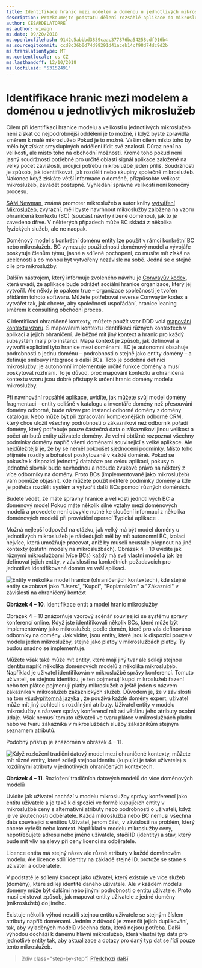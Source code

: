 ```yaml
---
title: Identifikace hranic mezi modelem a doménou u jednotlivých mikroslužeb
description: Prozkoumejte podstatu dělení rozsáhlé aplikace do mikroslužeb k dosažení Architektura zvuku.
author: CESARDELATORRE
ms.author: wiwagn
ms.date: 09/20/2018
ms.openlocfilehash: 9142c5abbbd3839caac377876ba54258cdf916b4
ms.sourcegitcommit: ccd8c36b0d74d99291d41aceb14cf98d74dc9d2b
ms.translationtype: MT
ms.contentlocale: cs-CZ
ms.lasthandoff: 12/10/2018
ms.locfileid: "53152491"
---
```

# <a name="identify-domain-model-boundaries-for-each-microservice"></a>Identifikace hranic mezi modelem a doménou u jednotlivých mikroslužeb

Cílem při identifikaci hranice modelu a velikosti u jednotlivých mikroslužeb není získat co nejpodrobnější oddělení je to možné, i když byste zpravidla směrem k malé mikroslužeb Pokud je to možné. Vaším cílem místo toho by mělo být získat smysluplných oddělení řídit své znalosti. Důraz není na velikosti, ale místo toho na obchodní možnosti. Kromě toho pokud není jasný soudržnosti potřebné pro určité oblasti signál aplikace založené na velký počet závislostí, určující potřebu mikroslužbě jeden příliš. Soudržnosti je způsob, jak identifikovat, jak rozdělit nebo skupiny společně mikroslužeb. Nakonec když získáte větší informace o doméně, přizpůsobte velikost mikroslužeb, zavádět postupně. Vyhledání správné velikosti není konečný procesu.

[SAM Newman](https://samnewman.io/), známá promoter mikroslužeb a autor knihy [vytváření Mikroslužeb](https://samnewman.io/books/building_microservices/), zvýrazní, měli byste navrhnout mikroslužby založena na vzoru ohraničená kontextu (BC) (součást návrhy řízené doménou), jak to je zavedeno dříve. V některých případech může BC skládá z několika fyzických služeb, ale ne naopak.

Doménový model s konkrétní doménu entity lze použít v rámci konkrétní BC nebo mikroslužeb. BC vymezuje použitelnosti doménový model a vývojáře poskytuje členům týmu, jasné a sdílené pochopení, co musíte mít získá na ucelenosti a co mohou být vytvořeny nezávisle na sobě. Jedná se o stejné cíle pro mikroslužby.

Dalším nástrojem, který informuje zvoleného návrhu je [Conwayův kodex](https://en.wikipedia.org/wiki/Conway%27s_law), která uvádí, že aplikace bude odrážet sociální hranice organizace, který jej vytvořil. Ale někdy je opakem true – organizace společnosti je tvořen přidáním tohoto softwaru. Můžete potřebovat reverse Conwayův kodex a vytvářet tak, jak chcete, aby společnosti uspořádání, hranice leaning směrem k consulting obchodní proces.

K identifikaci ohraničené kontexty, můžete použít vzor DDD volá [mapování kontextu vzoru](https://www.infoq.com/articles/ddd-contextmapping). S mapováním kontextu identifikaci různých kontextech v aplikaci a jejich ohraničení. Je běžné mít jiný kontext a hranic pro každý subsystém malý pro instanci. Mapa kontext je způsob, jak definovat a vytvořit explicitní tyto hranice mezi doménami. BC je autonomní obsahuje podrobnosti o jednu doménu – podrobnosti o stejně jako entity domény – a definuje smlouvy integrace s další BCs. Toto je podobná definici mikroslužby: je autonomní implementuje určité funkce domény a musí poskytovat rozhraní. To je důvod, proč mapování kontextu a ohraničená kontextu vzoru jsou dobré přístupy k určení hranic domény modelu mikroslužby.

Při navrhování rozsáhlé aplikace, uvidíte, jak můžete svůj model domény fragmentaci – entity odlišně v katalogu a inventáře domény než přesouvání domény odborné, bude název pro instanci odborné domény z domény katalogu. Nebo může být při zpracování komplexnějších odborné CRM, který chce uložit všechny podrobnosti o zákazníkovi než odborník pořadí domény, který potřebuje pouze částečná data o zákazníkovi jinou velikost a počet atributů entity uživatele domény. Je velmi obtížné rozpoznat všechny podmínky domény napříč všemi doménami související s velké aplikace. Ale nejdůležitější je, že by se neměl pokoušet sjednocení podmínky. Místo toho přijměte rozdíly a bohatost poskytované v každé doméně. Pokud se pokusíte k dispozici jednotný databáze pro celou aplikaci, pokusy o jednotné slovník bude nevhodnou a nebude zvukové právo na některý z více odborníky na domény. Proto BCs (implementované jako mikroslužeb) vám pomůže objasnit, kde můžete použít některé podmínky domény a kde je potřeba rozdělit systém a vytvořit další BCs pomocí různých doménách.

Budete vědět, že máte správný hranice a velikosti jednotlivých BC a doménový model Pokud máte několik silné vztahy mezi doménových modelů a provedete není obvykle nutné ke sloučení informací z několika doménových modelů při provádění operací Typická aplikace .

Možná nejlepší odpověď na otázku, jak velký má být model domény u jednotlivých mikroslužeb je následující: měl by mít autonomní BC, izolaci nejvíce, která umožňuje pracovat, aniž by museli neustále přepnout na jiné kontexty (ostatní modely na mikroslužbách). Obrázek 4 – 10 uvidíte jak různými mikroslužbami (více BCs) každý má své vlastní model a jak lze definovat jejich entity, v závislosti na konkrétních požadavcích pro jednotlivé identifikované domén ve vaší aplikaci.

![Entity v několika model hranice (ohraničených kontextech), kde stejné entity se zobrazí jako "Users", "Kupci", "Poplatníkům" a "Zákazníci" v závislosti na ohraničený kontext](./media/image10.png)

**Obrázek 4 – 10**. Identifikace entit a model hranic mikroslužby

Obrázek 4 – 10 znázorňuje vzorový scénář související se systému správy konferencí online. Když jste identifikovali několik BCs, které může být implementovány jako mikroslužeb, podle domén, které pro vás definováno odborníky na domény. Jak vidíte, jsou entity, které jsou k dispozici pouze v modelu jeden mikroslužby, stejně jako platby v mikroslužbách platby. Ty budou snadno se implementuje.

Můžete však také může mít entity, které mají jiný tvar ale sdílejí stejnou identitu napříč několika doménových modelů z několika mikroslužeb. Například je uživatel identifikován v mikroslužbě správy konferencí. Tomuto uživateli, se stejnou identitou, je ten pojmenují kupci mikroslužeb řazení nebo ten plátce pojmenují platby mikroslužeb a ještě jeden s názvem zákazníka v mikroslužeb zákaznických služeb. Důvodem je, že v závislosti na tom [všudypřítomná jazyka](https://martinfowler.com/bliki/UbiquitousLanguage.html) , že používá každé domény expert, uživatel může mít jiný pohled i s rozdílnými atributy. Uživatel entity v modelu mikroslužby s názvem správy konferencí mít asi většinu jeho atributy osobní údaje. Však nemusí tomuto uživateli ve tvaru plátce v mikroslužbách platbu nebo ve tvaru zákazníka v mikroslužbách služby zákazníkům stejným seznamem atributů.

Podobný přístup je znázorněn v obrázek 4 – 11.

![Když rozložení tradiční datový model mezi ohraničené kontexty, můžete mít různé entity, které sdílejí stejnou identitu (kupující je také uživatele) s rozdílnými atributy v jednotlivých ohraničených kontextech.](./media/image11.png)

**Obrázek 4 – 11**. Rozložení tradičních datových modelů do více doménových modelů

Uvidíte jak uživatel nachází v modelu mikroslužby správy konferencí jako entitu uživatele a je také k dispozici ve formě kupujících entity v mikroslužbě ceny s alternativní atributy nebo podrobnosti o uživateli, když je ve skutečnosti odběratele. Každá mikroslužba nebo BC nemusí všechna data související s entitou Uživatel, jenom část, v závislosti na problém, který chcete vyřešit nebo kontext. Například v modelu mikroslužby ceny, nepotřebujete adresu nebo jméno uživatele, stačí ID (identity) a stav, který bude mít vliv na slevy při ceny licencí na odběratele.

Licence entita má stejný název ale různé atributy v každé doménovém modelu. Ale licence sdílí identity na základě stejné ID, protože se stane s uživateli a odběratele.

V podstatě je sdílený koncept jako uživatel, který existuje ve více služeb (domény), které sdílejí identitě daného uživatele. Ale v každém modelu domény může být dalšími nebo jinými podrobnosti o entitu uživatele. Proto musí existovat způsob, jak mapovat entity uživatele z jedné domény (mikroslužeb) do jiného.

Existuje několik výhod nesdílí stejnou entitu uživatele se stejným číslem atributy napříč doménami. Jedním z důvodů je zmenšit jejich duplikování, tak, aby vyladěných modelů všechna data, která nejsou potřeba. Další výhodou dochází k danému hlavní mikroslužeb, která vlastní typ data pro jednotlivé entity tak, aby aktualizace a dotazy pro daný typ dat se řídí pouze tento mikroslužeb.

>[!div class="step-by-step"]
>[Předchozí](distributed-data-management.md)
>[další](direct-client-to-microservice-communication-versus-the-api-gateway-pattern.md)